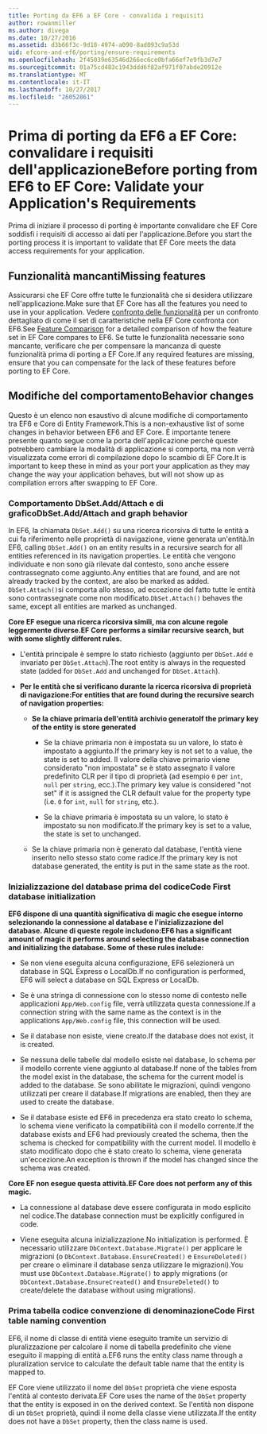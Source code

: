 ```yaml
---
title: Porting da EF6 a EF Core - convalida i requisiti
author: rowanmiller
ms.author: divega
ms.date: 10/27/2016
ms.assetid: d3b66f3c-9d10-4974-a090-8ad093c9a53d
uid: efcore-and-ef6/porting/ensure-requirements
ms.openlocfilehash: 2f45039e63546d266ec6ce0bfa66ef7e9fb3d7e7
ms.sourcegitcommit: 01a75cd483c1943ddd6f82af971f07abde20912e
ms.translationtype: MT
ms.contentlocale: it-IT
ms.lasthandoff: 10/27/2017
ms.locfileid: "26052861"
---
```

# <a name="before-porting-from-ef6-to-ef-core-validate-your-applications-requirements"></a><span data-ttu-id="6ba7a-102">Prima di porting da EF6 a EF Core: convalidare i requisiti dell'applicazione</span><span class="sxs-lookup"><span data-stu-id="6ba7a-102">Before porting from EF6 to EF Core: Validate your Application's Requirements</span></span>

<span data-ttu-id="6ba7a-103">Prima di iniziare il processo di porting è importante convalidare che EF Core soddisfi i requisiti di accesso ai dati per l'applicazione.</span><span class="sxs-lookup"><span data-stu-id="6ba7a-103">Before you start the porting process it is important to validate that EF Core meets the data access requirements for your application.</span></span>

## <a name="missing-features"></a><span data-ttu-id="6ba7a-104">Funzionalità mancanti</span><span class="sxs-lookup"><span data-stu-id="6ba7a-104">Missing features</span></span>

<span data-ttu-id="6ba7a-105">Assicurarsi che EF Core offre tutte le funzionalità che si desidera utilizzare nell'applicazione.</span><span class="sxs-lookup"><span data-stu-id="6ba7a-105">Make sure that EF Core has all the features you need to use in your application.</span></span> <span data-ttu-id="6ba7a-106">Vedere [confronto delle funzionalità](../features.md) per un confronto dettagliato di come il set di caratteristiche nella EF Core confronta con EF6.</span><span class="sxs-lookup"><span data-stu-id="6ba7a-106">See [Feature Comparison](../features.md) for a detailed comparison of how the feature set in EF Core compares to EF6.</span></span> <span data-ttu-id="6ba7a-107">Se tutte le funzionalità necessarie sono mancante, verificare che per compensare la mancanza di queste funzionalità prima di porting a EF Core.</span><span class="sxs-lookup"><span data-stu-id="6ba7a-107">If any required features are missing, ensure that you can compensate for the lack of these features before porting to EF Core.</span></span>

## <a name="behavior-changes"></a><span data-ttu-id="6ba7a-108">Modifiche del comportamento</span><span class="sxs-lookup"><span data-stu-id="6ba7a-108">Behavior changes</span></span>

<span data-ttu-id="6ba7a-109">Questo è un elenco non esaustivo di alcune modifiche di comportamento tra EF6 e Core di Entity Framework.</span><span class="sxs-lookup"><span data-stu-id="6ba7a-109">This is a non-exhaustive list of some changes in behavior between EF6 and EF Core.</span></span> <span data-ttu-id="6ba7a-110">È importante tenere presente quanto segue come la porta dell'applicazione perché queste potrebbero cambiare la modalità di applicazione si comporta, ma non verrà visualizzata come errori di compilazione dopo lo scambio di EF Core.</span><span class="sxs-lookup"><span data-stu-id="6ba7a-110">It is important to keep these in mind as your port your application as they may change the way your application behaves, but will not show up as compilation errors after swapping to EF Core.</span></span>

### <a name="dbsetaddattach-and-graph-behavior"></a><span data-ttu-id="6ba7a-111">Comportamento DbSet.Add/Attach e di grafico</span><span class="sxs-lookup"><span data-stu-id="6ba7a-111">DbSet.Add/Attach and graph behavior</span></span>

<span data-ttu-id="6ba7a-112">In EF6, la chiamata `DbSet.Add()` su una ricerca ricorsiva di tutte le entità a cui fa riferimento nelle proprietà di navigazione, viene generata un'entità.</span><span class="sxs-lookup"><span data-stu-id="6ba7a-112">In EF6, calling `DbSet.Add()` on an entity results in a recursive search for all entities referenced in its navigation properties.</span></span> <span data-ttu-id="6ba7a-113">Le entità che vengono individuate e non sono già rilevate dal contesto, sono anche essere contrassegnato come aggiunto.</span><span class="sxs-lookup"><span data-stu-id="6ba7a-113">Any entities that are found, and are not already tracked by the context, are also be marked as added.</span></span> <span data-ttu-id="6ba7a-114">`DbSet.Attach()`si comporta allo stesso, ad eccezione del fatto tutte le entità sono contrassegnate come non modificato.</span><span class="sxs-lookup"><span data-stu-id="6ba7a-114">`DbSet.Attach()` behaves the same, except all entities are marked as unchanged.</span></span>

<span data-ttu-id="6ba7a-115">**Core EF esegue una ricerca ricorsiva simili, ma con alcune regole leggermente diverse.**</span><span class="sxs-lookup"><span data-stu-id="6ba7a-115">**EF Core performs a similar recursive search, but with some slightly different rules.**</span></span>

*  <span data-ttu-id="6ba7a-116">L'entità principale è sempre lo stato richiesto (aggiunto per `DbSet.Add` e invariato per `DbSet.Attach`).</span><span class="sxs-lookup"><span data-stu-id="6ba7a-116">The root entity is always in the requested state (added for `DbSet.Add` and unchanged for `DbSet.Attach`).</span></span>

*  <span data-ttu-id="6ba7a-117">**Per le entità che si verificano durante la ricerca ricorsiva di proprietà di navigazione:**</span><span class="sxs-lookup"><span data-stu-id="6ba7a-117">**For entities that are found during the recursive search of navigation properties:**</span></span>

    *  <span data-ttu-id="6ba7a-118">**Se la chiave primaria dell'entità archivio generato**</span><span class="sxs-lookup"><span data-stu-id="6ba7a-118">**If the primary key of the entity is store generated**</span></span>

        * <span data-ttu-id="6ba7a-119">Se la chiave primaria non è impostata su un valore, lo stato è impostato a aggiunto.</span><span class="sxs-lookup"><span data-stu-id="6ba7a-119">If the primary key is not set to a value, the state is set to added.</span></span> <span data-ttu-id="6ba7a-120">Il valore della chiave primario viene considerato "non impostata" se è stato assegnato il valore predefinito CLR per il tipo di proprietà (ad esempio `0` per `int`, `null` per `string`, ecc.).</span><span class="sxs-lookup"><span data-stu-id="6ba7a-120">The primary key value is considered "not set" if it is assigned the CLR default value for the property type (i.e. `0` for `int`, `null` for `string`, etc.).</span></span>

        * <span data-ttu-id="6ba7a-121">Se la chiave primaria è impostata su un valore, lo stato è impostato su non modificato.</span><span class="sxs-lookup"><span data-stu-id="6ba7a-121">If the primary key is set to a value, the state is set to unchanged.</span></span>

    *  <span data-ttu-id="6ba7a-122">Se la chiave primaria non è generato dal database, l'entità viene inserito nello stesso stato come radice.</span><span class="sxs-lookup"><span data-stu-id="6ba7a-122">If the primary key is not database generated, the entity is put in the same state as the root.</span></span>

### <a name="code-first-database-initialization"></a><span data-ttu-id="6ba7a-123">Inizializzazione del database prima del codice</span><span class="sxs-lookup"><span data-stu-id="6ba7a-123">Code First database initialization</span></span>

<span data-ttu-id="6ba7a-124">**EF6 dispone di una quantità significativa di magic che esegue intorno selezionando la connessione al database e l'inizializzazione del database. Alcune di queste regole includono:**</span><span class="sxs-lookup"><span data-stu-id="6ba7a-124">**EF6 has a significant amount of magic it performs around selecting the database connection and initializing the database. Some of these rules include:**</span></span>

* <span data-ttu-id="6ba7a-125">Se non viene eseguita alcuna configurazione, EF6 selezionerà un database in SQL Express o LocalDb.</span><span class="sxs-lookup"><span data-stu-id="6ba7a-125">If no configuration is performed, EF6 will select a database on SQL Express or LocalDb.</span></span>

* <span data-ttu-id="6ba7a-126">Se è una stringa di connessione con lo stesso nome di contesto nelle applicazioni `App/Web.config` file, verrà utilizzata questa connessione.</span><span class="sxs-lookup"><span data-stu-id="6ba7a-126">If a connection string with the same name as the context is in the applications `App/Web.config` file, this connection will be used.</span></span>

* <span data-ttu-id="6ba7a-127">Se il database non esiste, viene creato.</span><span class="sxs-lookup"><span data-stu-id="6ba7a-127">If the database does not exist, it is created.</span></span>

* <span data-ttu-id="6ba7a-128">Se nessuna delle tabelle dal modello esiste nel database, lo schema per il modello corrente viene aggiunto al database.</span><span class="sxs-lookup"><span data-stu-id="6ba7a-128">If none of the tables from the model exist in the database, the schema for the current model is added to the database.</span></span> <span data-ttu-id="6ba7a-129">Se sono abilitate le migrazioni, quindi vengono utilizzati per creare il database.</span><span class="sxs-lookup"><span data-stu-id="6ba7a-129">If migrations are enabled, then they are used to create the database.</span></span>

* <span data-ttu-id="6ba7a-130">Se il database esiste ed EF6 in precedenza era stato creato lo schema, lo schema viene verificato la compatibilità con il modello corrente.</span><span class="sxs-lookup"><span data-stu-id="6ba7a-130">If the database exists and EF6 had previously created the schema, then the schema is checked for compatibility with the current model.</span></span> <span data-ttu-id="6ba7a-131">Il modello è stato modificato dopo che è stato creato lo schema, viene generata un'eccezione.</span><span class="sxs-lookup"><span data-stu-id="6ba7a-131">An exception is thrown if the model has changed since the schema was created.</span></span>

<span data-ttu-id="6ba7a-132">**Core EF non esegue questa attività.**</span><span class="sxs-lookup"><span data-stu-id="6ba7a-132">**EF Core does not perform any of this magic.**</span></span>

* <span data-ttu-id="6ba7a-133">La connessione al database deve essere configurata in modo esplicito nel codice.</span><span class="sxs-lookup"><span data-stu-id="6ba7a-133">The database connection must be explicitly configured in code.</span></span>

* <span data-ttu-id="6ba7a-134">Viene eseguita alcuna inizializzazione.</span><span class="sxs-lookup"><span data-stu-id="6ba7a-134">No initialization is performed.</span></span> <span data-ttu-id="6ba7a-135">È necessario utilizzare `DbContext.Database.Migrate()` per applicare le migrazioni (o `DbContext.Database.EnsureCreated()` e `EnsureDeleted()` per creare o eliminare il database senza utilizzare le migrazioni).</span><span class="sxs-lookup"><span data-stu-id="6ba7a-135">You must use `DbContext.Database.Migrate()` to apply migrations (or `DbContext.Database.EnsureCreated()` and `EnsureDeleted()` to create/delete the database without using migrations).</span></span>

### <a name="code-first-table-naming-convention"></a><span data-ttu-id="6ba7a-136">Prima tabella codice convenzione di denominazione</span><span class="sxs-lookup"><span data-stu-id="6ba7a-136">Code First table naming convention</span></span>

<span data-ttu-id="6ba7a-137">EF6, il nome di classe di entità viene eseguito tramite un servizio di pluralizzazione per calcolare il nome di tabella predefinito che viene eseguito il mapping di entità a.</span><span class="sxs-lookup"><span data-stu-id="6ba7a-137">EF6 runs the entity class name through a pluralization service to calculate the default table name that the entity is mapped to.</span></span>

<span data-ttu-id="6ba7a-138">EF Core viene utilizzato il nome del `DbSet` proprietà che viene esposta l'entità al contesto derivata.</span><span class="sxs-lookup"><span data-stu-id="6ba7a-138">EF Core uses the name of the `DbSet` property that the entity is exposed in on the derived context.</span></span> <span data-ttu-id="6ba7a-139">Se l'entità non dispone di un `DbSet` proprietà, quindi il nome della classe viene utilizzata.</span><span class="sxs-lookup"><span data-stu-id="6ba7a-139">If the entity does not have a `DbSet` property, then the class name is used.</span></span>
